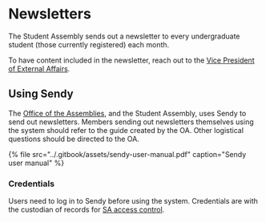 # Newsletters

The Student Assembly sends out a newsletter to every undergraduate student \(those currently registered\) each month.

To have content included in the newsletter, reach out to the [Vice President of External Affairs](../assembly-operations/student-assembly-leadership.md#vice-president-of-external-affairs).

## Using Sendy

The [Office of the Assemblies](../about/office-of-the-assemblies.md), and the Student Assembly, uses Sendy to send out newsletters. Members sending out newsletters themselves using the system should refer to the guide created by the OA. Other logistical questions should be directed to the OA.

{% file src="../.gitbook/assets/sendy-user-manual.pdf" caption="Sendy user manual" %}

### Credentials

Users need to log in to Sendy before using the system. Credentials are with the custodian of records for [SA access control](../assembly-operations/access-requests.md#making-access-requests).



